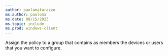 ```yaml
---
author: paolomatarazzo
ms.author: paoloma
ms.date: 08/15/2023
ms.topic: include
ms.prod: windows-client
---
```


Assign the policy to a group that contains as members the devices or users that you want to configure.